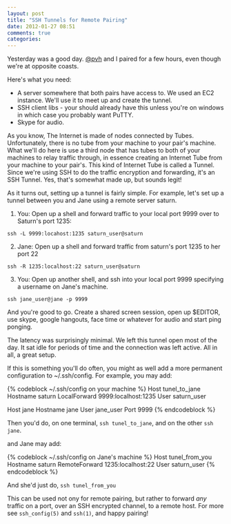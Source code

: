 ```yaml
---
layout: post
title: "SSH Tunnels for Remote Pairing"
date: 2012-01-27 08:51
comments: true
categories:
---
```


Yesterday was a good day. [@pvh](http://twitter.com/pvh) and I paired for a few
hours, even though we're at opposite coasts.

Here's what you need:

* A server somewhere that both pairs have access to. We used an EC2 instance.
  We'll use it to meet up and create the tunnel.
* SSH client libs - your should already have this unless you're on windows in
  which case you probably want PuTTY.
* Skype for audio.

As you know, The Internet is made of nodes connected by Tubes. Unfortunately,
there is no tube from your machine to your pair's machine. What we'll do here is
use a third node that has tubes to both of your machines to relay traffic
through, in essence creating an Internet Tube from your machine to your pair's.
This kind of Internet Tube is called a Tunnel. Since we're using SSH to do the
traffic encryption and forwarding, it's an SSH Tunnel. Yes, that's somewhat made
up, but sounds legit!

As it turns out, setting up a tunnel is fairly simple. For example, let's set
up a tunnel between you and Jane using a remote server saturn.

1. You: Open up a shell and forward traffic to your local port 9999 over to
   Saturn's port 1235:

```
ssh -L 9999:locahost:1235 saturn_user@saturn
```

2. Jane: Open up a shell and forward traffic from saturn's port 1235 to her port
   22

```
ssh -R 1235:localhost:22 saturn_user@saturn
```

3. You: Open up another shell, and ssh into your local port 9999 specifying a
   username on Jane's machine.
```
ssh jane_user@jane -p 9999
```

And you're good to go. Create a shared screen session, open up $EDITOR, use
skype, google hangouts, face time or whatever for audio and start ping ponging.

The latency was surprisingly minimal. We left this tunnel open most of the day.
It sat idle for periods of time and the connection was left active. All in all,
a great setup.

If this is something you'll do often, you might as well add a more permanent
configuration to ~/.ssh/config. For example, you may add:

{% codeblock ~/.ssh/config on your machine %}
Host tunel_to_jane
  Hostname saturn
  LocalForward 9999:localhost:1235
  User saturn_user

Host jane
  Hostname jane
  User jane_user
  Port 9999
{% endcodeblock %}

Then you'd do, on one terminal, <code>ssh tunel_to_jane</code>, and on the
other <code>ssh jane</code>.

and Jane may add:

{% codeblock ~/.ssh/config on Jane's machine %}
Host tunel_from_you
  Hostname saturn
  RemoteForward 1235:localhost:22
  User saturn_user
{% endcodeblock %}

And she'd just do, <code>ssh tunel_from_you</code>

This can be used not ony for remote pairing, but rather to forward <em>any</em>
traffic on a port, over an SSH encrypted channel, to a remote host. For more
see <code>ssh_config(5)</code> and <code>ssh(1)</code>, and happy pairing!
